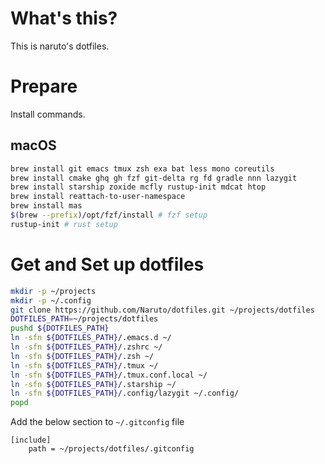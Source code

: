 # What's this?

This is naruto's dotfiles.

# Prepare

Install commands.

## macOS

```bash
brew install git emacs tmux zsh exa bat less mono coreutils
brew install cmake ghq gh fzf git-delta rg fd gradle nnn lazygit
brew install starship zoxide mcfly rustup-init mdcat htop
brew install reattach-to-user-namespace
brew install mas
$(brew --prefix)/opt/fzf/install # fzf setup
rustup-init # rust setup
```

# Get and Set up dotfiles

```bash
mkdir -p ~/projects
mkdir -p ~/.config
git clone https://github.com/Naruto/dotfiles.git ~/projects/dotfiles
DOTFILES_PATH=~/projects/dotfiles
pushd ${DOTFILES_PATH}
ln -sfn ${DOTFILES_PATH}/.emacs.d ~/
ln -sfn ${DOTFILES_PATH}/.zshrc ~/
ln -sfn ${DOTFILES_PATH}/.zsh ~/
ln -sfn ${DOTFILES_PATH}/.tmux ~/
ln -sfn ${DOTFILES_PATH}/.tmux.conf.local ~/
ln -sfn ${DOTFILES_PATH}/.starship ~/
ln -sfn ${DOTFILES_PATH}/.config/lazygit ~/.config/
popd
```

Add the below section to `~/.gitconfig` file

```init
[include]
    path = ~/projects/dotfiles/.gitconfig
```
